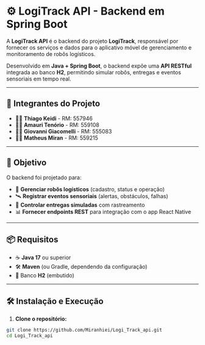 # ⚙️ LogiTrack API - Backend em Spring Boot

A **LogiTrack API** é o backend do projeto **LogiTrack**, responsável por fornecer os serviços e dados para o aplicativo móvel de gerenciamento e monitoramento de robôs logísticos.  

Desenvolvido em **Java + Spring Boot**, o backend expõe uma **API RESTful** integrada ao banco **H2**, permitindo simular robôs, entregas e eventos sensoriais em tempo real.

---

## 👥 Integrantes do Projeto

- 🧑‍💻 **Thiago Keidi** - RM: 557946  
- 🧑‍💻 **Amauri Tenório** - RM: 559108  
- 🧑‍💻 **Giovanni Giacomelli** - RM: 555083  
- 🧑‍💻 **Matheus Miran** - RM: 559215  

---

## 🎯 Objetivo

O backend foi projetado para:  
- 📡 **Gerenciar robôs logísticos** (cadastro, status e operação)  
- 🛰️ **Registrar eventos sensoriais** (alertas, obstáculos, falhas)  
- 🚚 **Controlar entregas simuladas** com rastreamento  
- 📊 **Fornecer endpoints REST** para integração com o app React Native  

---

## 📦 Requisitos

- ☕ **Java 17** ou superior  
- 🛠️ **Maven** (ou Gradle, dependendo da configuração)  
- 💾 Banco **H2** (embutido)  

---

## 🛠️ Instalação e Execução

1. **Clone o repositório:**
```bash
git clone https://github.com/Miranhiei/Logi_Track_api.git
cd Logi_Track_api
